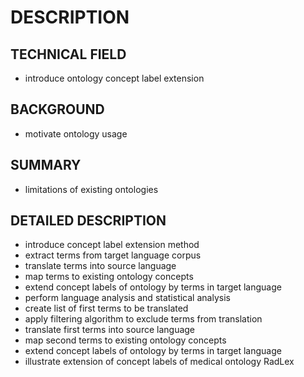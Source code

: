 # DESCRIPTION

## TECHNICAL FIELD

- introduce ontology concept label extension

## BACKGROUND

- motivate ontology usage

## SUMMARY

- limitations of existing ontologies

## DETAILED DESCRIPTION

- introduce concept label extension method
- extract terms from target language corpus
- translate terms into source language
- map terms to existing ontology concepts
- extend concept labels of ontology by terms in target language
- perform language analysis and statistical analysis
- create list of first terms to be translated
- apply filtering algorithm to exclude terms from translation
- translate first terms into source language
- map second terms to existing ontology concepts
- extend concept labels of ontology by terms in target language
- illustrate extension of concept labels of medical ontology RadLex

